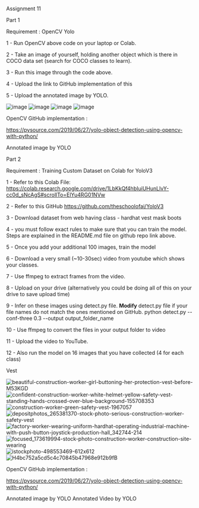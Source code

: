 Assignment 11

Part 1 

Requirement : OpenCV Yolo

1 - Run OpenCV  above code on your laptop or Colab. 

2 - Take an image of yourself, holding another object which is there in COCO data set (search for COCO classes to learn). 

3 - Run this image through the code above. 

4 - Upload the link to GitHub implementation of this

5 - Upload the annotated image by YOLO. 


![image](https://user-images.githubusercontent.com/70502759/146763671-73ca19e0-1627-4cea-8898-53c6c096e358.png)
![image](https://user-images.githubusercontent.com/70502759/146763758-d7822744-81d3-49e6-8a36-f988522f559b.png)
![image](https://user-images.githubusercontent.com/70502759/146763799-b090a263-2c9d-4ddf-9480-b5e4bd509250.png)
![image](https://user-images.githubusercontent.com/70502759/146763844-cd398b2b-ba2a-4a29-a7a1-3355de260e0d.png)


OpenCV GitHub implementation : 

https://pysource.com/2019/06/27/yolo-object-detection-using-opencv-with-python/

Annotated image by YOLO


Part 2 

Requirement : Training Custom Dataset on Colab for YoloV3

1 - Refer to this Colab File:  https://colab.research.google.com/drive/1LbKkQf4hbIuiUHunLlvY-cc0d_sNcAgS#scrollTo=ElYu4RG01NVw

2 - Refer to this GitHub  https://github.com/theschoolofai/YoloV3

3 - Download dataset from web having class -  hardhat vest mask boots

4 - you must follow exact rules to make sure that you can train the model. Steps are explained in the README.md file on github repo link above.

5 - Once you add your additional 100 images, train the model

6 - Download a very small (~10-30sec) video from youtube which shows your classes. 

7 - Use ffmpeg to extract frames from the video. 

8 - Upload on your drive (alternatively you could be doing all of this on your drive to save upload time)

9 -  Infer on these images using detect.py file. **Modify** detect.py file if your file names do not match the ones mentioned on GitHub. 
     python detect.py --conf-three 0.3 --output output_folder_name
     
10 - Use  ffmpeg  to convert the files in your output folder to video

11 - Upload the video to YouTube. 

12 - Also run the model on 16 images that you have collected (4 for each class)

Vest

![beautiful-construction-worker-girl-buttoning-her-protection-vest-before-M53KGD](https://user-images.githubusercontent.com/70502759/146811155-dd45f831-a575-4ce0-92ec-f0d6b5c717a4.jpg)
![confident-construction-worker-white-helmet-yellow-safety-vest-standing-hands-crossed-over-blue-background-155708353](https://user-images.githubusercontent.com/70502759/146811179-5402cb25-160b-40bc-821c-738e3ec7d1bd.jpg)
![construction-worker-green-safety-vest-1967057](https://user-images.githubusercontent.com/70502759/146811213-0d6dfa82-d093-4468-9497-d162ea93a18e.jpg)
![depositphotos_265381370-stock-photo-serious-construction-worker-safety-vest](https://user-images.githubusercontent.com/70502759/146811241-9ab5e71c-e825-4b7d-917f-81655cbd3064.jpg)
![factory-worker-wearing-uniform-hardhat-operating-industrial-machine-with-push-button-joystick-production-hall_342744-214](https://user-images.githubusercontent.com/70502759/146811273-89fef0ef-501e-456d-9b71-ed384463e034.jpg)
![focused_173619994-stock-photo-construction-worker-construction-site-wearing](https://user-images.githubusercontent.com/70502759/146811302-d325c15b-d5d6-4dc0-93dd-7ec8526b4350.jpg)
![istockphoto-498553469-612x612](https://user-images.githubusercontent.com/70502759/146811357-6d05b940-157a-4c74-b893-1f70547bf0e4.jpg)
![H4bc752a5cd5c4c70845b47968e912b9fB](https://user-images.githubusercontent.com/70502759/146811319-7e31b5c8-4d30-42e9-8900-253e59b40635.jpg)




OpenCV GitHub implementation : 

https://pysource.com/2019/06/27/yolo-object-detection-using-opencv-with-python/

Annotated image by YOLO
Annotated Video by YOLO


